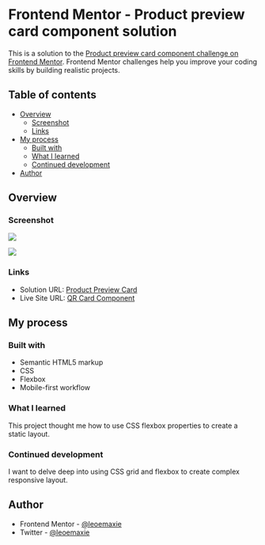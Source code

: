 # Frontend Mentor - Product preview card component solution

This is a solution to the [Product preview card component challenge on Frontend Mentor](https://www.frontendmentor.io/challenges/product-preview-card-component-GO7UmttRfa). Frontend Mentor challenges help you improve your coding skills by building realistic projects. 

## Table of contents

- [Overview](#overview)
  - [Screenshot](#screenshot)
  - [Links](#links)
- [My process](#my-process)
  - [Built with](#built-with)
  - [What I learned](#what-i-learned)
  - [Continued development](#continued-development)
- [Author](#author)


## Overview

### Screenshot

![](/screenshots/desktop-screenshot.png)


![](/screenshots/mobile-screenshot.png)

### Links

- Solution URL: [Product Preview Card](https://github.com/leoemaxie/qr-card-component)
- Live Site URL: [QR Card Component](https://365-qr-card-component)


## My process

### Built with

- Semantic HTML5 markup
- CSS
- Flexbox
- Mobile-first workflow

### What I learned

This project thought me how to use CSS flexbox properties to create a static layout.

### Continued development

I want to delve deep into using CSS grid and flexbox to create complex responsive layout.


## Author

- Frontend Mentor - [@leoemaxie](https://www.frontendmentor.io/profile/leoemaxie)
- Twitter - [@leoemaxie](https://www.twitter.com/leoemaxie)


